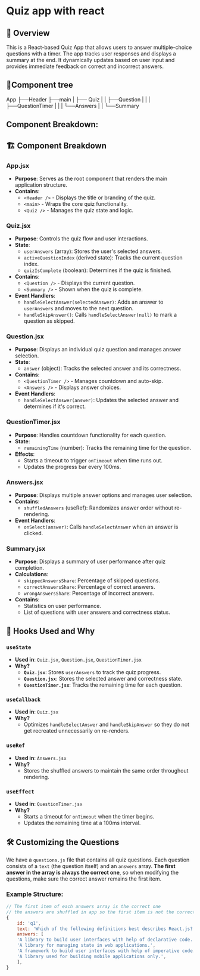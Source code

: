# Quiz app with react
## 📖 Overview
This is a React-based Quiz App that allows users to answer multiple-choice questions with a timer. The app tracks user responses and displays a summary at the end. It dynamically updates based on user input and provides immediate feedback on correct and incorrect answers. 
## 🌳Component tree
App
├──Header
├──main
|  ├── Quiz
|  |   ├──Question
|  |   |  ├──QuestionTimer
|  |   |  └──Answers
|  |   └──Summary

##  Component Breakdown:

## 🏗 Component Breakdown

### **App.jsx**
- **Purpose**: Serves as the root component that renders the main application structure.
- **Contains**:
  - `<Header />` - Displays the title or branding of the quiz.
  - `<main>` - Wraps the core quiz functionality.
  - `<Quiz />` - Manages the quiz state and logic.

### **Quiz.jsx**
- **Purpose**: Controls the quiz flow and user interactions.
- **State**:
  - `userAnswers` (array): Stores the user's selected answers.
  - `activeQuestionIndex` (derived state): Tracks the current question index.
  - `quizIsComplete` (boolean): Determines if the quiz is finished.
- **Contains**:
  - `<Question />` - Displays the current question.
  - `<Summary />` - Shown when the quiz is complete.
- **Event Handlers**:
  - `handleSelectAnswer(selectedAnswer)`: Adds an answer to `userAnswers` and moves to the next question.
  - `handleSkipAnswer()`: Calls `handleSelectAnswer(null)` to mark a question as skipped.

### **Question.jsx**
- **Purpose**: Displays an individual quiz question and manages answer selection.
- **State**:
  - `answer` (object): Tracks the selected answer and its correctness.
- **Contains**:
  - `<QuestionTimer />` - Manages countdown and auto-skip.
  - `<Answers />` - Displays answer choices.
- **Event Handlers**:
  - `handleSelectAnswer(answer)`: Updates the selected answer and determines if it's correct.

### **QuestionTimer.jsx**
- **Purpose**: Handles countdown functionality for each question.
- **State**:
  - `remainingTime` (number): Tracks the remaining time for the question.
- **Effects**:
  - Starts a timeout to trigger `onTimeout` when time runs out.
  - Updates the progress bar every 100ms.

### **Answers.jsx**
- **Purpose**: Displays multiple answer options and manages user selection.
- **Contains**:
  - `shuffledAnswers` (useRef): Randomizes answer order without re-rendering.
- **Event Handlers**:
  - `onSelect(answer)`: Calls `handleSelectAnswer` when an answer is clicked.

### **Summary.jsx**
- **Purpose**: Displays a summary of user performance after quiz completion.
- **Calculations**:
  - `skippedAnswersShare`: Percentage of skipped questions.
  - `correctAnswersShare`: Percentage of correct answers.
  - `wrongAnswersShare`: Percentage of incorrect answers.
- **Contains**:
  - Statistics on user performance.
  - List of questions with user answers and correctness status.

## 🔄 Hooks Used and Why

### `useState`
- **Used in**: `Quiz.jsx`, `Question.jsx`, `QuestionTimer.jsx`
- **Why?**
  - **`Quiz.jsx`**: Stores `userAnswers` to track the quiz progress.
  - **`Question.jsx`**: Stores the selected answer and correctness state.
  - **`QuestionTimer.jsx`**: Tracks the remaining time for each question.

### `useCallback`
- **Used in**: `Quiz.jsx`
- **Why?**
  - Optimizes `handleSelectAnswer` and `handleSkipAnswer` so they do not get recreated unnecessarily on re-renders.

### `useRef`
- **Used in**: `Answers.jsx`
- **Why?**
  - Stores the shuffled answers to maintain the same order throughout rendering.

### `useEffect`
- **Used in**: `QuestionTimer.jsx`
- **Why?**
  - Starts a timeout for `onTimeout` when the timer begins.
  - Updates the remaining time at a 100ms interval.

## 🛠 Customizing the Questions

We have a `questions.js` file that contains all quiz questions. Each question consists of a `text` (the question itself) and an `answers` array. **The first answer in the array is always the correct one**, so when modifying the questions, make sure the correct answer remains the first item.

### Example Structure:
```js
// The first item of each answers array is the correct one
// the answers are shuffled in app so the first item is not the correct one in app.
{
    id: 'q1',
    text: 'Which of the following definitions best describes React.js?',
    answers: [
    'A library to build user interfaces with help of declarative code.',
    'A library for managing state in web applications.',
    'A framework to build user interfaces with help of imperative code.',
    'A library used for building mobile applications only.',
    ],
}
```